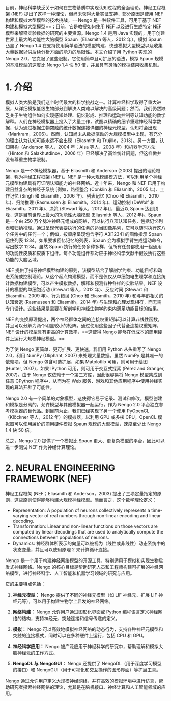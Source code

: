 目前，神经科学缺乏关于如何在生物基质中实现认知过程的全面理论。神经工程框架 (NEF) 提出了这样一种理论，但尚未获得大量实证支持，部分原因是使用 NEF 构建和模拟大型模型的技术挑战。==Nengo 是一种软件工具，可用于基于 NEF 构建和模拟大型模型==；目前，它是教授如何使用 NEF 以及进行生成特定 NEF 模型来解释实验数据的研究的主要资源。Nengo 1.4 是用 Java 实现的，用于创建世界上最大的功能性大脑模型 Spaun（Eliasmith 等人，2012 年）。模拟 Spaun 凸显了 Nengo 1.4 在支持使用简单语法的模型构建、快速模拟大型模型以及收集大量数据以供后续分析方面的能力的局限性。本文介绍了用 Python 实现的 Nengo 2.0，它克服了这些限制。它使用简单且可扩展的语法，模拟 Spaun 规模的基准模型的速度比 Nengo 1.4 快 50 倍，并且具有灵活的模拟结果收集机制。

# 1. 介绍
模拟人类大脑是我们这个时代最大的科学挑战之一。计算神经科学取得了重大进展，从详细模拟低级生物部分到解决人类难以解决的高级问题；然而，我们仍然缺乏关于生物组件如何实现感知处理、记忆形成、推理和运动控制等认知功能的数学解释。人们在神经模拟器上投入了大量工作，试图以精确的细节重建神经科学数据，认为通过根据生物突触的统计数据连接详细的神经元模型，认知将会出现（Markram，2006）。然而，认知尚未从数据驱动的大规模模型中出现，有充分的理由认为认知可能永远不会出现（Eliasmith 和 Trujillo，2013）。另一方面，认知架构（Anderson 等人，2004 年；Aisa 等人，2008 年）和机器学习方法（Hinton 和 Salakhutdinov，2006 年）已经解决了高维统计问题，但这样做并没有尊重生物学限制。

Nengo 是一个神经模拟器，基于 Eliasmith 和 Anderson (2003) 提出的理论框架，称为神经工程框架 (NEF)。NEF 是一种大规模建模方法，可以利用单个神经元模型构建具有可证明认知能力的神经网络。近十年来，Nengo 和 NEF 已用于构建日益复杂的神经子系统 \[例如，路径整合 (Conklin 和 Eliasmith，2005 年)、工作记忆 (Singh 和 Eliasmith，2006 年)、列表记忆 (Choo 和 Eliasmith，2010 年)、归纳推理 (Rasmussen 和 Eliasmith，2014 年)、运动控制 (DeWolf 和 Eliasmith，2011 年)、决策 (Stewart 等人，2012 年)]，最近以 Spaun 达到顶峰，这是目前世界上最大的功能性大脑模型 (Eliasmith 等人，2012 年)。Spaun 是一个由 250 万个脉冲神经元组成的网络，可以执行八项认知任务，包括记忆列表和归纳推理。通过呈现代表要执行的任务的适当图像系列，它可以随时执行这八个任务中的任何一个；例如，按顺序呈现包含字符 A3[1234] 的图像指示 Spaun 记住列表 1234。如果要求回忆记忆的列表，Spaun 会为模拟手臂生成运动命令，写出数字 1234。虽然 Spaun 执行的任务多种多样，但所有任务都使用一组通用的功能性皮质和皮质下组件。每个功能组件都对应于神经科学文献中假设执行这些功能的大脑区域。

NEF 提供了指导神经模型构建的原则，该模型结合了解剖学约束、功能目标和动态系统或控制理论。从这个起点构建模型，而不是仅仅从单细胞电生理学和连接统计数据构建模型，可以产生模拟数据，解释和预测各种各样的实验结果。NEF 设计的模型的单细胞活动 (Stewart 等人，2012 年)、反应时间 (Stewart 和 Eliasmith，2009 年)、行为错误 (Choo 和 Eliasmith，2010 年) 和与年龄相关的认知衰退 (Rasmussen 和 Eliasmith，2014 年) 与生理和心理发现相符，而无需专门设计。这些结果是需要在解剖学和神经生物学约束内满足功能目标的结果。

NEF 的变换原理提出，两个神经群体之间的连接权重矩阵可以计算非线性函数，并且可以分解为两个明显较小的矩阵。通过使用这些因子代替全连接权重矩阵，NEF 设计的模型具有更高的计算效率，==这使得 Nengo 能够在低成本的商用硬件上运行大规模神经模型。==

为了使 Nengo 更简单、更可扩展、更快速，我们用 Python 从头重写了 Nengo 2.0，利用 NumPy (Oliphant, 2007) 来处理大量数据。虽然 NumPy 是其唯一的依赖项，但 Nengo 包含可选扩展，如果 Matplotlib 可用，则可用于绘图 (Hunter, 2007)，如果 IPython 可用，则可用于交互式探索 (Pérez and Granger, 2007)。由于 Nengo 仅依赖于一个第三方库，因此很容易将 Nengo 模型集成到任意 CPython 程序中，从而为在 Web 服务、游戏和其他应用程序中使用神经实现的算法开辟了可能性。

Nengo 2.0 有一个简单的对象模型，这使得它易于记录、测试和修改。模型创建和模拟是分离的，允许模型与其他模拟器一起运行，作为 Nengo 2.0 平台独立参考模拟器的替代品。到目前为止，我们已经实现了另一个使用 PyOpenCL（Klöckner 等人，2012 年）的模拟器，以利用 GPU 或多核 CPU。OpenCL 模拟器可以使用廉价的商用硬件模拟 Spaun 规模的大型模型，速度至少比 Nengo 1.4 快 50 倍。

总之，Nengo 2.0 提供了一个模拟比 Spaun 更大、更复杂模型的平台，因此可以进一步测试 NEF 作为神经计算理论。

# 2. NEURAL ENGINEERING FRAMEWORK (NEF)
神经工程框架 (NEF；Eliasmith 和 Anderson，2003) 提出了三项定量指定的原则，这些原则使得能够构建大规模神经模型。简而言之，这个数学理论定义：
- Representation: A population of neurons collectively represents a time-varying vector of real numbers through non-linear encoding and linear decoding.
- Transformation: Linear and non-linear functions on those vectors are computed by linear decodings that are used to analytically compute the connections between populations of neurons.
- Dynamics: 神经群体所表示的向量可以被视为（线性或非线性）动态系统中的状态变量，并且可以使用原理 2 来计算循环连接。

Nengo 是一个用于构建神经网络模型的开源工具，特别适用于模拟和实现生物启发式神经网络。Nengo 的核心目标是帮助研究人员和工程师构建可扩展的神经网络模型，进行神经科学、人工智能和机器学习领域的研究与应用。

它的主要特点包括：

1. **神经元模型：** Nengo 提供了不同的神经元模型（如 LIF 神经元、扩展 LIF 神经元等），可以用于构建生物学上启发的神经网络。
    
2. **网络构建：** Nengo 允许用户通过图形化界面或 Python 编程语言定义神经网络的结构，支持神经元、突触连接和信号传递的定义。
    
3. **模拟：** Nengo 可以高效地模拟神经网络的动态行为，支持各种神经元模型和突触的连接模式，同时可以在多种硬件上运行，包括 CPU 和 GPU。
    
4. **神经科学应用：** Nengo 被广泛应用于神经科学的研究中，帮助理解和模拟大脑神经元的工作方式。
    
5. **NengoDL 与 NengoGUI：** Nengo 还提供了 NengoDL（用于深度学习模型的接口）和 NengoGUI（用于可视化和交互操作的图形界面）等扩展工具。
    

Nengo 通过允许用户定义大规模神经网络，并在高效的模拟环境中进行仿真，帮助研究者探索神经网络的理论，尤其是在脑机接口、神经计算和人工智能领域的应用。

